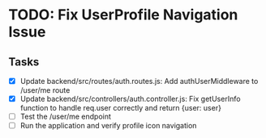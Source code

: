 # TODO: Fix UserProfile Navigation Issue

## Tasks
- [x] Update backend/src/routes/auth.routes.js: Add authUserMiddleware to /user/me route
- [x] Update backend/src/controllers/auth.controller.js: Fix getUserInfo function to handle req.user correctly and return {user: user}
- [ ] Test the /user/me endpoint
- [ ] Run the application and verify profile icon navigation
